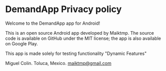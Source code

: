 # DemandApp Privacy policy

Welcome to the DemandApp app for Android!

This is an open source Android app developed by Maiktmp. The source code is available on GitHub under the MIT license; the app is also available on Google Play.

This app is made solely for testing functionality "Dynamic Features"

Miguel Colin.
Toluca, Mexico.
maiktmp@gmail.com
